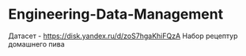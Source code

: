 # Engineering-Data-Management
Датасет - https://disk.yandex.ru/d/zoS7hgaKhiFQzA
Набор рецептур домашнего пива 


